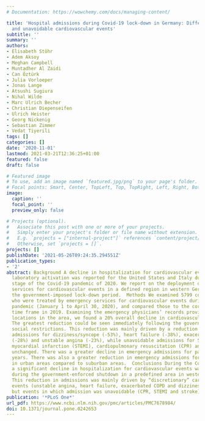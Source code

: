 ```yaml
---
# Documentation: https://wowchemy.com/docs/managing-content/

title: 'Hospital admissions during Covid-19 lock-down in Germany: Differences in discretionary
  and unavoidable cardiovascular events'
subtitle: ''
summary: ''
authors:
- Elisabeth Stöhr
- Adem Aksoy
- Meghan Campbell
- Muntadher Al Zaidi
- Can Öztürk
- Julia Vorloeper
- Jonas Lange
- Atsushi Sugiura
- Nihal Wilde
- Marc Ulrich Becher
- Christian Diepenseifen
- Ulrich Heister
- Georg Nickenig
- Sebastian Zimmer
- Vedat Tiyerili
tags: []
categories: []
date: '2020-11-01'
lastmod: 2021-03-21T12:36:25+01:00
featured: false
draft: false

# Featured image
# To use, add an image named `featured.jpg/png` to your page's folder.
# Focal points: Smart, Center, TopLeft, Top, TopRight, Left, Right, BottomLeft, Bottom, BottomRight.
image:
  caption: ''
  focal_point: ''
  preview_only: false

# Projects (optional).
#   Associate this post with one or more of your projects.
#   Simply enter your project's folder or file name without extension.
#   E.g. `projects = ["internal-project"]` references `content/project/deep-learning/index.md`.
#   Otherwise, set `projects = []`.
projects: []
publishDate: '2021-05-26T09:24:35.294551Z'
publication_types:
- '2'
abstract: Background A decline in hospitalization for cardiovascular events and catheter
  laboratory activation was reported for the United States and Italy during the initial
  stage of the Covid-19 pandemic of 2020. We report on the deployment of emergency
  services for cardiovascular events in a defined region in western Germany during
  the government-imposed lock-down period.  Methods We examined 5799 consecutive patients
  who were treated by emergency services for cardiovascular events during the Covid-19
  pandemic (January 1 to April 30, 2020), and compared those to the corresponding
  time frame in 2019. Examining the emergency physicians’ records provided by nine
  locations in the area, we found a 20% overall decline in cardiovascular admissions.  Results
  The greatest reduction could be seen immediately following the government-imposed
  social restrictions. This reduction was mainly driven by a reduction in discretionary
  admissions for dizziness/syncope (-53%), heart failure (-38%), exacerbated COPD
  (-28%) and unstable angina (-23%), while unavoidable admissions for ST-elevation
  myocardial infarction (STEMI), cardiopulmonary resuscitation (CPR) and stroke were
  unchanged. There was a greater decline in emergency admissions for patients ≥60
  years. There was also a greater reduction in emergency admissions for those living
  in urban areas compared to suburban areas.  Conclusions During the Covid-19 pandemic,
  a significant decline in hospitalization for cardiovascular events was observed
  during the government-enforced shutdown in a predefined area in western Germany.
  This reduction in admissions was mainly driven by “discretionary” cardiovascular
  events (unstable angina, heart failure, exacerbated COPD and dizziness/syncope),
  but events in which admission was unavoidable (CPR, STEMI and stroke) did not change.
publication: '*PLoS One*'
url_pdf: https://www.ncbi.nlm.nih.gov/pmc/articles/PMC7678984/
doi: 10.1371/journal.pone.0242653
---
```

